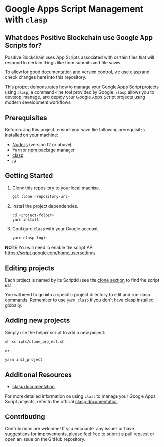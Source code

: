 # Google Apps Script Management with `clasp`

## What does Positive Blockchain use Google App Scripts for?

Positive Blockchain uses App Scripts associated with certain files that will respond to certain things like form submits and file saves.

To allow for good documentation and version control, we use clasp and check changes here into this repository.

This project demonstrates how to manage your Google Apps Script projects using `clasp`, a command-line tool provided by Google. `clasp` allows you to develop, manage, and deploy your Google Apps Script projects using modern development workflows.

## Prerequisites

Before using this project, ensure you have the following prerequisites installed on your machine:

- [Node.js](https://nodejs.org) (version 12 or above)
- [Yarn](https://yarnpkg.com) or [npm](https://www.npmjs.com) package manager
- [clasp](https://github.com/google/clasp)
- [jq](https://stedolan.github.io/jq/)

## Getting Started

1. Clone this repository to your local machine.

   ```bash
   git clone <repository-url>
   ```

2. Install the project dependencies.

   ```bash
   cd <project-folder>
   yarn install
   ```

3. Configure `clasp` with your Google account.

   ```bash
   yarn clasp login
   ```

**NOTE**
You will need to enable the script API:
https://script.google.com/home/usersettings

## Editing projects

Each project is named by its ScriptId (see the [clone section](https://developers.google.com/apps-script/guides/clasp#clone_an_existing_project) to find the script id.)

You will need to go into a specific project directory to edit and run clasp commands. Remember to use `yarn clasp` if you don't have clasp installed globally.

## Adding new projects

Simply use the helper script to add a new project:

`sh scripts/clone_project.sh`

or

`yarn init_project`

## Additional Resources

- [clasp documentation](https://developers.google.com/apps-script/guides/clasp)

For more detailed information on using `clasp` to manage your Google Apps Script projects, refer to the official [clasp documentation](https://developers.google.com/apps-script/guides/clasp).

## Contributing

Contributions are welcome! If you encounter any issues or have suggestions for improvements, please feel free to submit a pull request or open an issue on the GitHub repository.
